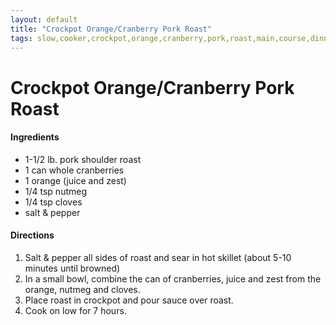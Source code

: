```yaml
---
layout: default
title: "Crockpot Orange/Cranberry Pork Roast"
tags: slow,cooker,crockpot,orange,cranberry,pork,roast,main,course,dinner,janie,wilkey
---
```

# Crockpot Orange/Cranberry Pork Roast

#### Ingredients
- 1-1/2 lb. pork shoulder roast
- 1 can whole cranberries
- 1 orange (juice and zest)
- 1/4 tsp nutmeg
- 1/4 tsp cloves
- salt & pepper

#### Directions
1. Salt & pepper all sides of roast and sear in hot skillet (about 5-10 minutes until browned)
2. In a small bowl, combine the can of cranberries, juice and zest from the orange, nutmeg and cloves.
3. Place roast in crockpot and pour sauce over roast.
4. Cook on low for 7 hours.
